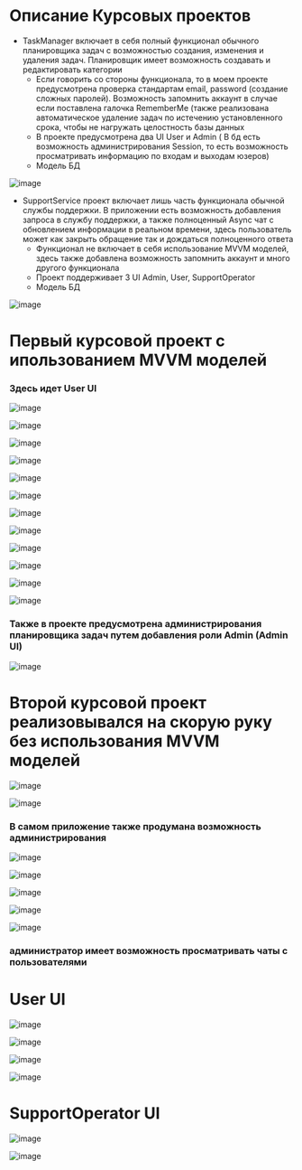 # Описание Курсовых проектов
- TaskManager включает в себя полный функционал обычного планировщика задач с возможностью создания, изменения и удаления задач. Планировщик имеет возможность создавать и редактировать категории
  - Если говорить со стороны функционала, то в моем проекте предусмотрена проверка стандартам email, password (создание сложных паролей). Возможность запомнить аккаунт в случае если поставлена галочка RememberMe (также реализована автоматическое удаление задач по истечению установленного срока, чтобы не нагружать целостность базы данных
  - В проекте предусмотрена два UI User и Admin ( В бд есть возможность администрирования Session, то есть возможность просматривать информацию по входам и выходам юзеров)
  - Модель БД

![image](https://github.com/OverCome321/CourseProjects/assets/113111030/4cb6f3d2-5ec5-47df-9fc5-43be223c766d)



- SupportService проект включает лишь часть функционала обычной службы поддержки. В приложении есть возможность добавления запроса в службу поддержки, а также полноценный Async чат с обновлением информации в реальном времени, здесь пользователь может как закрыть обращение так и дождаться полноценного ответа
  - Функционал не включает в себя использование MVVM моделей, здесь также добавлена возможность запомнить аккаунт и много другого функционала
  - Проект поддерживает 3 UI Admin, User, SupportOperator
  - Модель БД

![image](https://github.com/OverCome321/CourseProjects/assets/113111030/2ac59f0a-129a-4360-8f0c-f45216d21c8c)


# Первый курсовой проект с ипользованием MVVM моделей

### Здесь идет User UI

![image](https://github.com/OverCome321/CourseProjects/assets/113111030/10bfddf8-e1ad-4d94-a0a2-6a3db9b3659c)

![image](https://github.com/OverCome321/CourseProjects/assets/113111030/5c0fc0a7-729a-43ca-abf5-183e7828b9f9)

![image](https://github.com/OverCome321/CourseProjects/assets/113111030/7d3c82f4-6c6b-4cd3-9410-a98f0e76d6c8)

![image](https://github.com/OverCome321/CourseProjects/assets/113111030/33b8fa4a-3d8d-4c63-869e-9b188e083743)

![image](https://github.com/OverCome321/CourseProjects/assets/113111030/46ae90c0-5e4f-4851-9f65-44ba559e2034)

![image](https://github.com/OverCome321/CourseProjects/assets/113111030/25bc05a1-2be3-48c0-a9dd-7e5da2277e80)

![image](https://github.com/OverCome321/CourseProjects/assets/113111030/39316ee2-a377-40e4-aaf0-46959408f60f)

![image](https://github.com/OverCome321/CourseProjects/assets/113111030/6fa146f1-74db-44e9-aa28-420ef6813458)

![image](https://github.com/OverCome321/CourseProjects/assets/113111030/1125755c-fac4-4a47-ad9e-40dc16f2ea46)

![image](https://github.com/OverCome321/CourseProjects/assets/113111030/8f875457-618a-40b9-aba6-f4721e3d9edc)

![image](https://github.com/OverCome321/CourseProjects/assets/113111030/0fb890db-3014-4d58-bfc6-ef8ef5a76632)

![image](https://github.com/OverCome321/CourseProjects/assets/113111030/cc1c5453-0ce4-431f-aab4-0c5a3728d7c5)

### Также в проекте предусмотрена администрирования планировщика задач путем добавления роли Admin (Admin UI)

![image](https://github.com/OverCome321/CourseProjects/assets/113111030/ff0dd243-6166-4d56-a1f8-20ba268186a8)

# Второй курсовой проект реализовывался на скорую руку без использования MVVM моделей

![image](https://github.com/OverCome321/CourseProjects/assets/113111030/e5055fe7-e0bb-4f83-8e80-68989f2d8d75)

![image](https://github.com/OverCome321/CourseProjects/assets/113111030/a7579b3f-f67d-48d3-b1eb-16a6a91221ef)

### В самом приложение также продумана возможность администрирования 

![image](https://github.com/OverCome321/CourseProjects/assets/113111030/cc48059d-09b8-4aa9-82b4-2f6030c417cf)

![image](https://github.com/OverCome321/CourseProjects/assets/113111030/1089aeca-09d1-4cb6-9273-47f28eef2937)

![image](https://github.com/OverCome321/CourseProjects/assets/113111030/b8eb42f6-841c-4912-88e1-43cb1b3d2d79)

![image](https://github.com/OverCome321/CourseProjects/assets/113111030/457c5d62-b864-4558-ad36-ff7e11c36837)

![image](https://github.com/OverCome321/CourseProjects/assets/113111030/42671747-5f9d-4233-aa54-db2bcbd181ce)

### администратор имеет возможность просматривать чаты с пользователями

# User UI

![image](https://github.com/OverCome321/CourseProjects/assets/113111030/74649917-f07e-4502-96b6-a412215b6bee)

![image](https://github.com/OverCome321/CourseProjects/assets/113111030/ef54baff-3dd9-4448-b20a-37aeaa696f13)

![image](https://github.com/OverCome321/CourseProjects/assets/113111030/a4af7041-a8cb-4c95-b1f9-55f66ec739c7)

![image](https://github.com/OverCome321/CourseProjects/assets/113111030/d92b2cbc-887c-4467-a630-d3c3cd0643b0)

# SupportOperator UI

![image](https://github.com/OverCome321/CourseProjects/assets/113111030/7b874661-4744-4ffb-988b-7c5c802b90b0)

![image](https://github.com/OverCome321/CourseProjects/assets/113111030/86686dbd-2468-4ee0-9110-370692a1e374)
